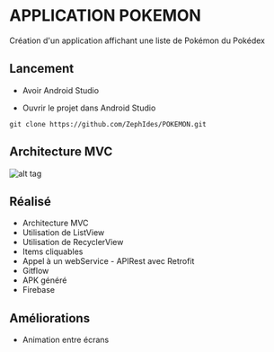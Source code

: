 # APPLICATION POKEMON

Création d'un application affichant une liste de Pokémon du Pokédex

## Lancement

* Avoir Android Studio

* Ouvrir le projet dans Android Studio

```
git clone https://github.com/ZephIdes/POKEMON.git
```

## Architecture MVC

![alt tag](https://upload.wikimedia.org/wikipedia/commons/6/63/ModeleMVC.png)

## Réalisé

* Architecture MVC
* Utilisation de ListView
* Utilisation de RecyclerView
* Items cliquables
* Appel à un webService - APIRest avec Retrofit
* Gitflow
* APK généré
* Firebase

## Améliorations

* Animation entre écrans
